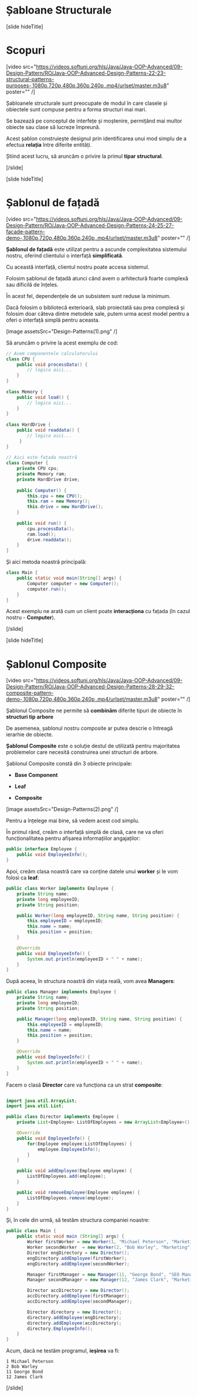 # Șabloane Structurale

[slide hideTitle]

# Scopuri

[video src="https://videos.softuni.org/hls/Java/Java-OOP-Advanced/09-Design-Pattern/RO/Java-OOP-Advanced-Design-Patterns-22-23-structural-patterns-purposes-,1080p,720p,480p,360p,240p,.mp4/urlset/master.m3u8" poster="" /]

Șabloanele  structurale sunt preocupate de modul în care clasele și obiectele sunt compuse pentru a forma structuri mai mari.

Se bazează pe conceptul de interfețe și moștenire, permițând mai multor obiecte sau clase să lucreze împreună.

Acest șablon construiește designul prin identificarea unui mod simplu de a efectua **relația** între diferite entități.

Știind acest lucru, să aruncăm o privire la primul **tipar structural**.

[/slide]

[slide hideTitle]

# Șablonul de fațadă

[video src="https://videos.softuni.org/hls/Java/Java-OOP-Advanced/09-Design-Pattern/RO/Java-OOP-Advanced-Design-Patterns-24-25-27-facade-pattern-demo-,1080p,720p,480p,360p,240p,.mp4/urlset/master.m3u8" poster="" /]

**Șablonul de fațadă** este utilizat pentru a ascunde complexitatea sistemului nostru, oferind clientului o interfață **simplificată**.

Cu această interfață, clientul nostru poate accesa sistemul.

Folosim șablonul de fațadă atunci când avem o arhitectură foarte complexă sau dificilă de înțeles.

În acest fel, dependențele de un subsistem sunt reduse la minimum.

Dacă folosim o bibliotecă exterioară, slab proiectată sau prea complexă și folosim doar câteva dintre metodele sale, putem urma acest model pentru a oferi o interfață simplă pentru aceasta.

[image assetsSrc="Design-Patterns(1).png" /]


Să aruncăm o privire la acest exemplu de cod:

``` java
// Avem componentele calculatorului
class CPU {
    public void processData() {
        // logica aici...
    }
}
 
class Memory {
    public void load() { 
        // logica aici...
    }
}
 
class HardDrive {
    public void readdata() {
        // logica aici...
     }
}
 
// Aici este fațada noastră
class Computer {
    private CPU cpu;
    private Memory ram;
    private HardDrive drive;
 
    public Computer() {
        this.cpu = new CPU();
        this.ram = new Memory();
        this.drive = new HardDrive();
    }
 
    public void run() {
        cpu.processData();
        ram.load();
        drive.readdata();
    }
}
```

Și aici metoda noastră principală:
``` java
class Main {
    public static void main(String[] args) {
        Computer computer = new Computer();
        computer.run();
    }
}
```

Acest exemplu ne arată cum un client poate **interacționa** cu fațada (în cazul nostru - **Computer**).

[/slide]

[slide hideTitle]

# Șablonul Composite

[video src="https://videos.softuni.org/hls/Java/Java-OOP-Advanced/09-Design-Pattern/RO/Java-OOP-Advanced-Design-Patterns-28-29-32-composite-pattern-demo-,1080p,720p,480p,360p,240p,.mp4/urlset/master.m3u8" poster="" /]

Șablonul Composite ne permite să **combinăm** diferite tipuri de obiecte în **structuri tip arbore**

De asemenea, șablonul nostru composite ar putea descrie o întreagă ierarhie de obiecte.

**Șablonul Composite** este o soluție destul de utilizată pentru majoritatea problemelor care necesită construirea unei structuri de arbore.

Șablonul Composite constă din 3 obiecte principale:

- **Base Component**

- **Leaf**

- **Composite**

[image assetsSrc="Design-Patterns(2).png" /]

Pentru a înțelege mai bine, să vedem acest cod simplu.

În primul rând, creăm o interfață simplă de clasă, care ne va oferi funcționalitatea pentru afișarea informațiilor angajaților:

``` java
public interface Employee {
    public void EmployeeInfo();
}
```

Apoi, creăm clasa noastră care va conține datele unui **worker** și le vom folosi ca **leaf**:

``` java
public class Worker implements Employee {
    private String name;
    private long employeeID;
    private String position;

    public Worker(long employeeID, String name, String position) {
        this.employeeID = employeeID;
        this.name = name;
        this.position = position;
    }

    @Override
    public void EmployeeInfo() {
        System.out.println(employeeID + " " + name);
    }
}
```

După aceea, în structura noastră din viața reală, vom avea **Managers**:

``` java
public class Manager implements Employee {
    private String name;
    private long employeeID;
    private String position;

    public Manager(long employeeID, String name, String position) {
        this.employeeID = employeeID;
        this.name = name;
        this.position = position;
    }

    @Override
    public void EmployeeInfo() {
        System.out.println(employeeID + " " + name);
    }
}
```

Facem o clasă **Director** care va funcționa ca un strat **composite**:

``` java

import java.util.ArrayList;
import java.util.List;

public class Director implements Employee {
    private List<Employee> ListOfEmployees = new ArrayList<Employee>();

    @Override
    public void EmployeeInfo() {
        for(Employee employee:ListOfEmployees) {
            employee.EmployeeInfo();
        }
    }

    public void addEmployee(Employee employee) {
        ListOfEmployees.add(employee);
    }

    public void removeEmployee(Employee employee) {
        ListOfEmployees.remove(employee);
    }
}
```

Și, în cele din urmă, să testăm structura companiei noastre:

``` java
public class Main {
    public static void main (String[] args) {
        Worker firstWorker = new Worker(1, "Michael Peterson", "Marketing");
        Worker secondWorker  = new Worker(2, "Bob Warley", "Marketing");
        Director engDirectory = new Director();
        engDirectory.addEmployee(firstWorker);
        engDirectory.addEmployee(secondWorker);

        Manager firstManager = new Manager(11, "George Bond", "SEO Manager");
        Manager secondManager = new Manager(12, "James Clark", "Marketing Manager");

        Director accDirectory = new Director();
        accDirectory.addEmployee(firstManager);
        accDirectory.addEmployee(secondManager);

        Director directory = new Director();
        directory.addEmployee(engDirectory);
        directory.addEmployee(accDirectory);
        directory.EmployeeInfo();
    }
}
```

Acum, dacă ne testăm programul, **ieșirea** va fi:

```
1 Michael Peterson
2 Bob Warley
11 George Bond
12 James Clark
```
[/slide]
